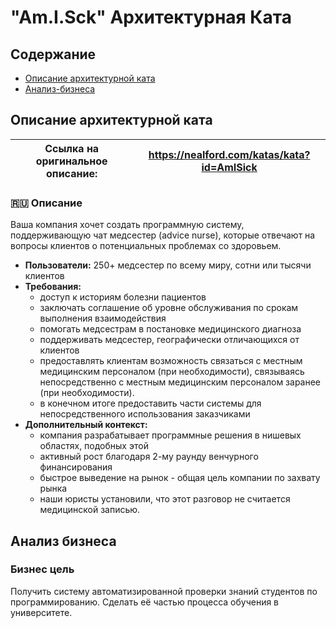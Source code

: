 # "Am.I.Sck" Архитектурная Ката

## Содержание
- [Описание архитектурной ката](#описание-архитектурной-ката)
- [Анализ-бизнеса](#анализ-бизнеса)

## Описание архитектурной ката

| Ссылка на оригинальное описание: | https://nealford.com/katas/kata?id=AmISick |
| ---- | ---- |

### 🇷🇺 Описание

Ваша компания хочет создать программную систему, поддерживающую чат медсестер (advice nurse), которые отвечают на вопросы клиентов о потенциальных проблемах со здоровьем.

* **Пользователи:** 250+ медсестер по всему миру, сотни или тысячи клиентов
* **Требования:**
  * доступ к историям болезни пациентов
  * заключать соглашение об уровне обслуживания по срокам выполнения взаимодействия
  * помогать медсестрам в постановке медицинского диагноза
  * поддерживать медсестер, географически отличающихся от клиентов
  * предоставлять клиентам возможность связаться с местным медицинским персоналом (при необходимости), связываясь непосредственно с местным медицинским персоналом заранее (при необходимости).
  * в конечном итоге предоставить части системы для непосредственного использования заказчиками
* **Дополнительный контекст:**
  * компания разрабатывает программные решения в нишевых областях, подобных этой
  * активный рост благодаря 2-му раунду венчурного финансирования
  * быстрое выведение на рынок - общая цель компании по захвату рынка
  * наши юристы установили, что этот разговор не считается медицинской записью.
 
## Анализ бизнеса
### Бизнес цель
Получить систему автоматизированной проверки знаний студентов по программированию. Сделать её частью процесса обучения в университете.
